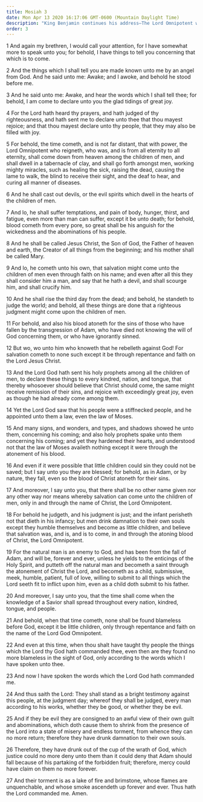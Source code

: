 ```yaml
---
title: Mosiah 3
date: Mon Apr 13 2020 16:17:06 GMT-0600 (Mountain Daylight Time)
description: "King Benjamin continues his address—The Lord Omnipotent will minister among men in a tabernacle of clay—Blood will come from every pore as He atones for the sins of the world—His is the only name whereby salvation comes—Men can put off the natural man and become Saints through the Atonement—The torment of the wicked will be as a lake of fire and brimstone. About 124 B.C."
order: 3
---
```


1 And again my brethren, I would call your attention, for I have somewhat more to speak unto you; for behold, I have things to tell you concerning that which is to come.

2 And the things which I shall tell you are made known unto me by an angel from God. And he said unto me: Awake; and I awoke, and behold he stood before me.

3 And he said unto me: Awake, and hear the words which I shall tell thee; for behold, I am come to declare unto you the glad tidings of great joy.

4 For the Lord hath heard thy prayers, and hath judged of thy righteousness, and hath sent me to declare unto thee that thou mayest rejoice; and that thou mayest declare unto thy people, that they may also be filled with joy.

5 For behold, the time cometh, and is not far distant, that with power, the Lord Omnipotent who reigneth, who was, and is from all eternity to all eternity, shall come down from heaven among the children of men, and shall dwell in a tabernacle of clay, and shall go forth amongst men, working mighty miracles, such as healing the sick, raising the dead, causing the lame to walk, the blind to receive their sight, and the deaf to hear, and curing all manner of diseases.

6 And he shall cast out devils, or the evil spirits which dwell in the hearts of the children of men.

7 And lo, he shall suffer temptations, and pain of body, hunger, thirst, and fatigue, even more than man can suffer, except it be unto death; for behold, blood cometh from every pore, so great shall be his anguish for the wickedness and the abominations of his people.

8 And he shall be called Jesus Christ, the Son of God, the Father of heaven and earth, the Creator of all things from the beginning; and his mother shall be called Mary.

9 And lo, he cometh unto his own, that salvation might come unto the children of men even through faith on his name; and even after all this they shall consider him a man, and say that he hath a devil, and shall scourge him, and shall crucify him.

10 And he shall rise the third day from the dead; and behold, he standeth to judge the world; and behold, all these things are done that a righteous judgment might come upon the children of men.

11 For behold, and also his blood atoneth for the sins of those who have fallen by the transgression of Adam, who have died not knowing the will of God concerning them, or who have ignorantly sinned.

12 But wo, wo unto him who knoweth that he rebelleth against God! For salvation cometh to none such except it be through repentance and faith on the Lord Jesus Christ.

13 And the Lord God hath sent his holy prophets among all the children of men, to declare these things to every kindred, nation, and tongue, that thereby whosoever should believe that Christ should come, the same might receive remission of their sins, and rejoice with exceedingly great joy, even as though he had already come among them.

14 Yet the Lord God saw that his people were a stiffnecked people, and he appointed unto them a law, even the law of Moses.

15 And many signs, and wonders, and types, and shadows showed he unto them, concerning his coming; and also holy prophets spake unto them concerning his coming; and yet they hardened their hearts, and understood not that the law of Moses availeth nothing except it were through the atonement of his blood.

16 And even if it were possible that little children could sin they could not be saved; but I say unto you they are blessed; for behold, as in Adam, or by nature, they fall, even so the blood of Christ atoneth for their sins.

17 And moreover, I say unto you, that there shall be no other name given nor any other way nor means whereby salvation can come unto the children of men, only in and through the name of Christ, the Lord Omnipotent.

18 For behold he judgeth, and his judgment is just; and the infant perisheth not that dieth in his infancy; but men drink damnation to their own souls except they humble themselves and become as little children, and believe that salvation was, and is, and is to come, in and through the atoning blood of Christ, the Lord Omnipotent.

19 For the natural man is an enemy to God, and has been from the fall of Adam, and will be, forever and ever, unless he yields to the enticings of the Holy Spirit, and putteth off the natural man and becometh a saint through the atonement of Christ the Lord, and becometh as a child, submissive, meek, humble, patient, full of love, willing to submit to all things which the Lord seeth fit to inflict upon him, even as a child doth submit to his father.

20 And moreover, I say unto you, that the time shall come when the knowledge of a Savior shall spread throughout every nation, kindred, tongue, and people.

21 And behold, when that time cometh, none shall be found blameless before God, except it be little children, only through repentance and faith on the name of the Lord God Omnipotent.

22 And even at this time, when thou shalt have taught thy people the things which the Lord thy God hath commanded thee, even then are they found no more blameless in the sight of God, only according to the words which I have spoken unto thee.

23 And now I have spoken the words which the Lord God hath commanded me.

24 And thus saith the Lord: They shall stand as a bright testimony against this people, at the judgment day; whereof they shall be judged, every man according to his works, whether they be good, or whether they be evil.

25 And if they be evil they are consigned to an awful view of their own guilt and abominations, which doth cause them to shrink from the presence of the Lord into a state of misery and endless torment, from whence they can no more return; therefore they have drunk damnation to their own souls.

26 Therefore, they have drunk out of the cup of the wrath of God, which justice could no more deny unto them than it could deny that Adam should fall because of his partaking of the forbidden fruit; therefore, mercy could have claim on them no more forever.

27 And their torment is as a lake of fire and brimstone, whose flames are unquenchable, and whose smoke ascendeth up forever and ever. Thus hath the Lord commanded me. Amen.

